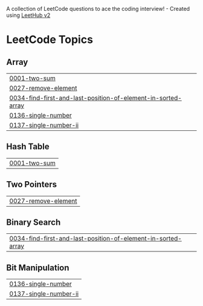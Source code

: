 A collection of LeetCode questions to ace the coding interview! - Created using [LeetHub v2](https://github.com/arunbhardwaj/LeetHub-2.0)
<!---LeetCode Topics Start-->
# LeetCode Topics
## Array
|  |
| ------- |
| [0001-two-sum](https://github.com/MayankGupta-7/Leetcode-Solutions/tree/master/0001-two-sum) |
| [0027-remove-element](https://github.com/MayankGupta-7/Leetcode-Solutions/tree/master/0027-remove-element) |
| [0034-find-first-and-last-position-of-element-in-sorted-array](https://github.com/MayankGupta-7/Leetcode-Solutions/tree/master/0034-find-first-and-last-position-of-element-in-sorted-array) |
| [0136-single-number](https://github.com/MayankGupta-7/Leetcode-Solutions/tree/master/0136-single-number) |
| [0137-single-number-ii](https://github.com/MayankGupta-7/Leetcode-Solutions/tree/master/0137-single-number-ii) |
## Hash Table
|  |
| ------- |
| [0001-two-sum](https://github.com/MayankGupta-7/Leetcode-Solutions/tree/master/0001-two-sum) |
## Two Pointers
|  |
| ------- |
| [0027-remove-element](https://github.com/MayankGupta-7/Leetcode-Solutions/tree/master/0027-remove-element) |
## Binary Search
|  |
| ------- |
| [0034-find-first-and-last-position-of-element-in-sorted-array](https://github.com/MayankGupta-7/Leetcode-Solutions/tree/master/0034-find-first-and-last-position-of-element-in-sorted-array) |
## Bit Manipulation
|  |
| ------- |
| [0136-single-number](https://github.com/MayankGupta-7/Leetcode-Solutions/tree/master/0136-single-number) |
| [0137-single-number-ii](https://github.com/MayankGupta-7/Leetcode-Solutions/tree/master/0137-single-number-ii) |
<!---LeetCode Topics End-->